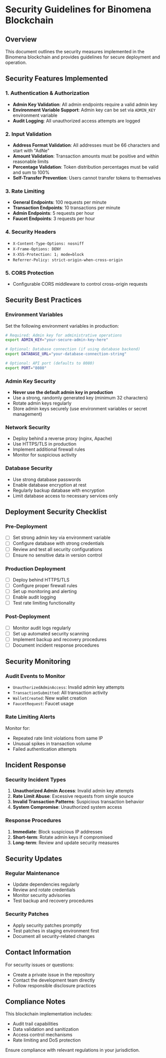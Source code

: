 # Security Guidelines for Binomena Blockchain

## Overview
This document outlines the security measures implemented in the Binomena blockchain and provides guidelines for secure deployment and operation.

## Security Features Implemented

### 1. Authentication & Authorization
- **Admin Key Validation**: All admin endpoints require a valid admin key
- **Environment Variable Support**: Admin key can be set via `ADMIN_KEY` environment variable
- **Audit Logging**: All unauthorized access attempts are logged

### 2. Input Validation
- **Address Format Validation**: All addresses must be 66 characters and start with "AdNe"
- **Amount Validation**: Transaction amounts must be positive and within reasonable limits
- **Percentage Validation**: Token distribution percentages must be valid and sum to 100%
- **Self-Transfer Prevention**: Users cannot transfer tokens to themselves

### 3. Rate Limiting
- **General Endpoints**: 100 requests per minute
- **Transaction Endpoints**: 10 transactions per minute
- **Admin Endpoints**: 5 requests per hour
- **Faucet Endpoints**: 3 requests per hour

### 4. Security Headers
- `X-Content-Type-Options: nosniff`
- `X-Frame-Options: DENY`
- `X-XSS-Protection: 1; mode=block`
- `Referrer-Policy: strict-origin-when-cross-origin`

### 5. CORS Protection
- Configurable CORS middleware to control cross-origin requests

## Security Best Practices

### Environment Variables
Set the following environment variables in production:

```bash
# Required: Admin key for administrative operations
export ADMIN_KEY="your-secure-admin-key-here"

# Optional: Database connection (if using database backend)
export DATABASE_URL="your-database-connection-string"

# Optional: API port (defaults to 8080)
export PORT="8080"
```

### Admin Key Security
- **Never use the default admin key in production**
- Use a strong, randomly generated key (minimum 32 characters)
- Rotate admin keys regularly
- Store admin keys securely (use environment variables or secret management)

### Network Security
- Deploy behind a reverse proxy (nginx, Apache)
- Use HTTPS/TLS in production
- Implement additional firewall rules
- Monitor for suspicious activity

### Database Security
- Use strong database passwords
- Enable database encryption at rest
- Regularly backup database with encryption
- Limit database access to necessary services only

## Deployment Security Checklist

### Pre-Deployment
- [ ] Set strong admin key via environment variable
- [ ] Configure database with strong credentials
- [ ] Review and test all security configurations
- [ ] Ensure no sensitive data in version control

### Production Deployment
- [ ] Deploy behind HTTPS/TLS
- [ ] Configure proper firewall rules
- [ ] Set up monitoring and alerting
- [ ] Enable audit logging
- [ ] Test rate limiting functionality

### Post-Deployment
- [ ] Monitor audit logs regularly
- [ ] Set up automated security scanning
- [ ] Implement backup and recovery procedures
- [ ] Document incident response procedures

## Security Monitoring

### Audit Events to Monitor
- `UnauthorizedAdminAccess`: Invalid admin key attempts
- `TransactionSubmitted`: All transaction activity
- `WalletCreated`: New wallet creation
- `FaucetRequest`: Faucet usage

### Rate Limiting Alerts
Monitor for:
- Repeated rate limit violations from same IP
- Unusual spikes in transaction volume
- Failed authentication attempts

## Incident Response

### Security Incident Types
1. **Unauthorized Admin Access**: Invalid admin key attempts
2. **Rate Limit Abuse**: Excessive requests from single source
3. **Invalid Transaction Patterns**: Suspicious transaction behavior
4. **System Compromise**: Unauthorized system access

### Response Procedures
1. **Immediate**: Block suspicious IP addresses
2. **Short-term**: Rotate admin keys if compromised
3. **Long-term**: Review and update security measures

## Security Updates

### Regular Maintenance
- Update dependencies regularly
- Review and rotate credentials
- Monitor security advisories
- Test backup and recovery procedures

### Security Patches
- Apply security patches promptly
- Test patches in staging environment first
- Document all security-related changes

## Contact Information

For security issues or questions:
- Create a private issue in the repository
- Contact the development team directly
- Follow responsible disclosure practices

## Compliance Notes

This blockchain implementation includes:
- Audit trail capabilities
- Data validation and sanitization
- Access control mechanisms
- Rate limiting and DoS protection

Ensure compliance with relevant regulations in your jurisdiction. 
